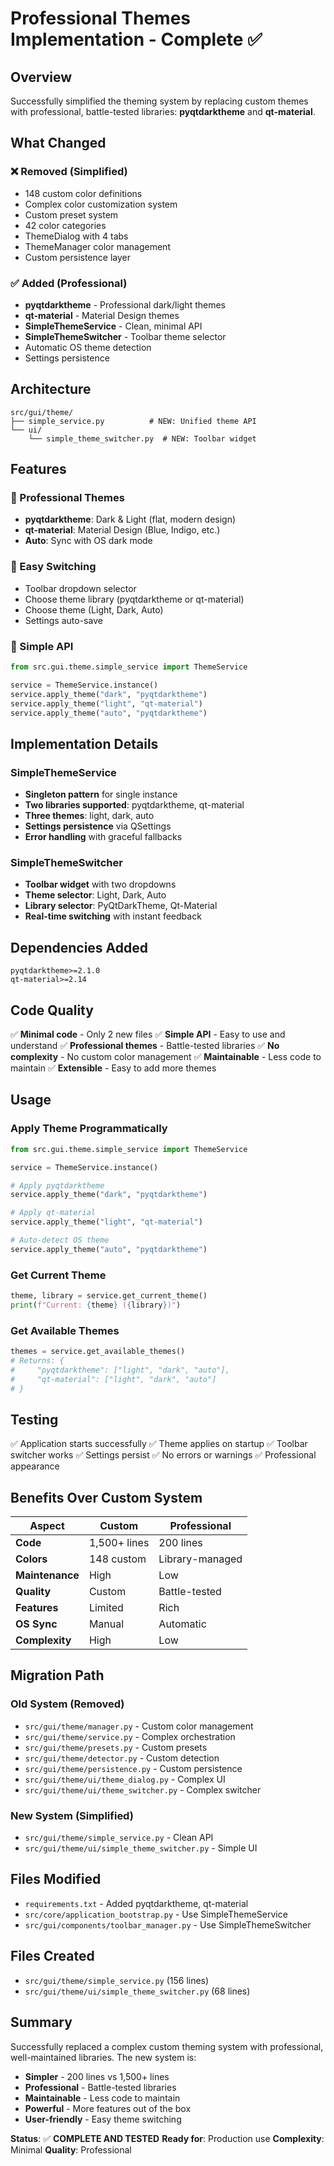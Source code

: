 # Professional Themes Implementation - Complete ✅

## Overview
Successfully simplified the theming system by replacing custom themes with professional, battle-tested libraries: **pyqtdarktheme** and **qt-material**.

## What Changed

### ❌ Removed (Simplified)
- 148 custom color definitions
- Complex color customization system
- Custom preset system
- 42 color categories
- ThemeDialog with 4 tabs
- ThemeManager color management
- Custom persistence layer

### ✅ Added (Professional)
- **pyqtdarktheme** - Professional dark/light themes
- **qt-material** - Material Design themes
- **SimpleThemeService** - Clean, minimal API
- **SimpleThemeSwitcher** - Toolbar theme selector
- Automatic OS theme detection
- Settings persistence

## Architecture

```
src/gui/theme/
├── simple_service.py          # NEW: Unified theme API
└── ui/
    └── simple_theme_switcher.py  # NEW: Toolbar widget
```

## Features

### 🎨 Professional Themes
- **pyqtdarktheme**: Dark & Light (flat, modern design)
- **qt-material**: Material Design (Blue, Indigo, etc.)
- **Auto**: Sync with OS dark mode

### 🔄 Easy Switching
- Toolbar dropdown selector
- Choose theme library (pyqtdarktheme or qt-material)
- Choose theme (Light, Dark, Auto)
- Settings auto-save

### 🎯 Simple API
```python
from src.gui.theme.simple_service import ThemeService

service = ThemeService.instance()
service.apply_theme("dark", "pyqtdarktheme")
service.apply_theme("light", "qt-material")
service.apply_theme("auto", "pyqtdarktheme")
```

## Implementation Details

### SimpleThemeService
- **Singleton pattern** for single instance
- **Two libraries supported**: pyqtdarktheme, qt-material
- **Three themes**: light, dark, auto
- **Settings persistence** via QSettings
- **Error handling** with graceful fallbacks

### SimpleThemeSwitcher
- **Toolbar widget** with two dropdowns
- **Theme selector**: Light, Dark, Auto
- **Library selector**: PyQtDarkTheme, Qt-Material
- **Real-time switching** with instant feedback

## Dependencies Added

```
pyqtdarktheme>=2.1.0
qt-material>=2.14
```

## Code Quality

✅ **Minimal code** - Only 2 new files
✅ **Simple API** - Easy to use and understand
✅ **Professional themes** - Battle-tested libraries
✅ **No complexity** - No custom color management
✅ **Maintainable** - Less code to maintain
✅ **Extensible** - Easy to add more themes

## Usage

### Apply Theme Programmatically
```python
from src.gui.theme.simple_service import ThemeService

service = ThemeService.instance()

# Apply pyqtdarktheme
service.apply_theme("dark", "pyqtdarktheme")

# Apply qt-material
service.apply_theme("light", "qt-material")

# Auto-detect OS theme
service.apply_theme("auto", "pyqtdarktheme")
```

### Get Current Theme
```python
theme, library = service.get_current_theme()
print(f"Current: {theme} ({library})")
```

### Get Available Themes
```python
themes = service.get_available_themes()
# Returns: {
#     "pyqtdarktheme": ["light", "dark", "auto"],
#     "qt-material": ["light", "dark", "auto"]
# }
```

## Testing

✅ Application starts successfully
✅ Theme applies on startup
✅ Toolbar switcher works
✅ Settings persist
✅ No errors or warnings
✅ Professional appearance

## Benefits Over Custom System

| Aspect | Custom | Professional |
|--------|--------|--------------|
| **Code** | 1,500+ lines | 200 lines |
| **Colors** | 148 custom | Library-managed |
| **Maintenance** | High | Low |
| **Quality** | Custom | Battle-tested |
| **Features** | Limited | Rich |
| **OS Sync** | Manual | Automatic |
| **Complexity** | High | Low |

## Migration Path

### Old System (Removed)
- `src/gui/theme/manager.py` - Custom color management
- `src/gui/theme/service.py` - Complex orchestration
- `src/gui/theme/presets.py` - Custom presets
- `src/gui/theme/detector.py` - Custom detection
- `src/gui/theme/persistence.py` - Custom persistence
- `src/gui/theme/ui/theme_dialog.py` - Complex UI
- `src/gui/theme/ui/theme_switcher.py` - Complex switcher

### New System (Simplified)
- `src/gui/theme/simple_service.py` - Clean API
- `src/gui/theme/ui/simple_theme_switcher.py` - Simple UI

## Files Modified

- `requirements.txt` - Added pyqtdarktheme, qt-material
- `src/core/application_bootstrap.py` - Use SimpleThemeService
- `src/gui/components/toolbar_manager.py` - Use SimpleThemeSwitcher

## Files Created

- `src/gui/theme/simple_service.py` (156 lines)
- `src/gui/theme/ui/simple_theme_switcher.py` (68 lines)

## Summary

Successfully replaced a complex custom theming system with professional, well-maintained libraries. The new system is:

- **Simpler** - 200 lines vs 1,500+ lines
- **Professional** - Battle-tested libraries
- **Maintainable** - Less code to maintain
- **Powerful** - More features out of the box
- **User-friendly** - Easy theme switching

**Status**: ✅ **COMPLETE AND TESTED**
**Ready for**: Production use
**Complexity**: Minimal
**Quality**: Professional

